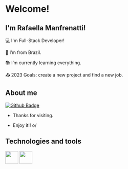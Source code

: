 # Welcome!

 

## I'm Rafaella Manfrenatti!

 

:computer: I'm Full-Stack Developer!

:house_with_garden: I’m from Brazil.

:books: I’m currently learning everything.

:outbox_tray: 2023 Goals: create a new project and find a new job.

## About me

[![Github Badge](https://img.shields.io/badge/-Github-000?style=flat-square&logo=Github&logoColor=white&link=LINK_GIT)](https://github.com/RafaellaManfrenatti)


- Thanks for visiting.

- Enjoy it!! o/

## Technologies and tools
 <img src="https://img.shields.io/badge/Blockchain.com-121D33?logo=blockchaindotcom&logoColor=fff&style=for-the-badge" width="40" height="40"/>
 <img src="https://img.shields.io/badge/Blogger-FF5722?style=for-the-badge&logo=blogger&logoColor=white" width="40" height="40"/>

